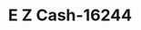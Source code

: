 ---
f_zip-code: 90605
f_state-code: CA
title: E Z Cash-16244
f_phone: 562-777-7302
f_city-only: Whittier
f_address: 13345 Telegraph Rd Whittier
f_location-unique-id: '16244'
slug: e-z-cash-16244
updated-on: '2024-05-30T13:46:58.046Z'
created-on: '2024-05-30T13:36:59.803Z'
published-on: '2024-05-30T13:54:32.469Z'
f_city-state: cms/city/whittier-ca.md
f_company: cms/company/e-z-cash.md
f_state: cms/state/california.md
layout: '[payday-loan].html'
tags: payday-loan
---